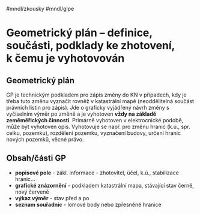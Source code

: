 #mndl/zkousky #mndl/glpe
# Geometrický plán – definice, součásti, podklady ke zhotovení, k čemu je vyhotovován

## Geometrický plán
GP je technickým podkladem pro zápis změny do KN v případech, kdy je třeba tuto změnu vyznačit rovněž v katastrální mapě (neoddělitelná součást právních listin pro zápis).
Jde o graficky vyjádřený návrh změny s vyčíselním výměr po změně a je vyhotoven **vždy na základě zeměměřických činností**. Primárně vyhotoven v elektrocnické podobě, může být vyhotoven opis.
Vyhotovuje se např. pro změnu hranic (k.ú., spr. celku, pozemku), rozdělení pozemku, vyznačení budovy, určení hranic nových pozemků, věcné právo.

## Obsah/části GP
- **popisové pole** - zákl. informace - zhotovitel, účel, k.ú., stabilizace hranic...
- **grafické znázornění** - podkladem katastrální mapa, stávající stav černě, nový červeně
- **výkaz výměr** - stav před a po
- **seznam souřadnic** - lomové body nebo zpřesněné hranice
